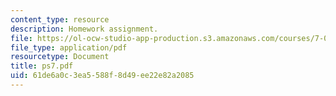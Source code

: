 ```yaml
---
content_type: resource
description: Homework assignment.
file: https://ol-ocw-studio-app-production.s3.amazonaws.com/courses/7-012-introduction-to-biology-fall-2004/61de6a0c3ea5588f8d49ee22e82a2085_ps7.pdf
file_type: application/pdf
resourcetype: Document
title: ps7.pdf
uid: 61de6a0c-3ea5-588f-8d49-ee22e82a2085
---
```

